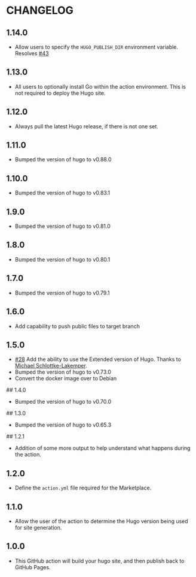 # CHANGELOG

## 1.14.0

- Allow users to specify the `HUGO_PUBLISH_DIR` environment variable. Resolves [#43](https://github.com/benmatselby/hugo-deploy-gh-pages/issues/43)

## 1.13.0

- All users to optionally install Go within the action environment. This is not required to deploy the Hugo site.

## 1.12.0

- Always pull the latest Hugo release, if there is not one set.

## 1.11.0

- Bumped the version of hugo to v0.88.0

## 1.10.0

- Bumped the version of hugo to v0.83.1

## 1.9.0

- Bumped the version of hugo to v0.81.0

## 1.8.0

- Bumped the version of hugo to v0.80.1

## 1.7.0

- Bumped the version of hugo to v0.79.1

## 1.6.0

- Add capability to push public files to target branch

## 1.5.0

- [#28](https://github.com/benmatselby/hugo-deploy-gh-pages/pull/28) Add the ability to use the Extended version of Hugo. Thanks to [Michael Schlottke-Lakemper](https://github.com/sloede).
- Bumped the version of hugo to v0.73.0
- Convert the docker image over to Debian

## 1.4.0

- Bumped the version of hugo to v0.70.0

## 1.3.0

- Bumped the version of hugo to v0.65.3

## 1.2.1

- Addition of some more output to help understand what happens during the action.

## 1.2.0

- Define the `action.yml` file required for the Marketplace.

## 1.1.0

- Allow the user of the action to determine the Hugo version being used for site generation.

## 1.0.0

- This GitHub action will build your hugo site, and then publish back to GitHub Pages.
